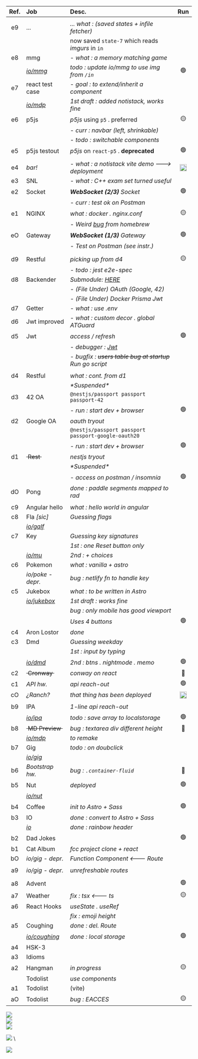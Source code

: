 <!--
<a href='https://nuoxoxo.github.io/snk'><img src='https://deno.com/images/artwork/HypnoDeno.gif?__frsh_c=dad2' width=13px></a> _New!_  \
<a href="https://nuoxoxo.github.io/ranch"><img src='https://media.tenor.com/D-LrcqeyoN0AAAAi/hand-falcaolucas.gif' width='13px' /></a> _New!_  
-->

| Ref.    | Job                        | Desc.                                  | Run 
| :-----: | :------------------------- | :------------------------------------- | :------------: |
||
| e9      | ...                        | _... what : (saved states + infile fetcher)_ 
|         |                            | now saved `state-7` which reads _imgurs_ in `in`
| e8      | mmg                        | - _what : a memory matching game_ 
|         | [*io/mmg*](https://nuoxoxo.github.io/mmg) | _todo : update io/mmg to use img from `/in`_ | :green_circle:
| e7      | react test case            | - _goal : to extend/inherit a component_ | 
|         | [*io/mdp*](https://nuoxoxo.github.io/mdp) | _1st draft : added notistack, works fine_ 
| e6      | p5js                       | _p5js_ using `p5` . preferred          | :yellow_circle: 
|         |                            | - _curr : navbar (left, shrinkable)_
|         |                            | - _todo : switchable components_
| e5      | p5js testout               | _p5js_ on `react-p5` . **deprecated**  | :green_circle: 
||
| e4      | _bar!_                     | - _what : a notistack vite demo ---> deployment_  | <a href='https://nuoxoxo.github.io/snk'><img src='https://deno.com/images/artwork/HypnoDeno.gif?__frsh_c=dad2' width=19px></a>
| e3      | SNL                        | - _what : C++ exam set turned useful_ 
| e2      | Socket                     | _**WebSocket (2/3)** Socket_           | :green_circle: 
||| _- curr : test ok on Postman_ 
| e1      | NGINX                      | _what : docker . nginx.conf_           | :yellow_circle: 
||| _- Weird [bug](e1-ngx/README.md) from homebrew_
| eO      | Gateway                    | _**WebSocket (1/3)** Gateway_          | :green_circle: 
||| _- Test on Postman (see instr.)_ 
||
| d9      | Restful                    | _picking up from *d4*_                 | :yellow_circle:
||| _- todo : jest e2e-spec_
| d8      | Backender                  | _Submodule: [HERE](https://github.com/nuoxoxo/backender)_ 
||| _- (File Under) OAuth (Google, 42)_
||| _- (File Under) Docker Prisma Jwt_
| d7      | Getter                     | - _what : use .env_ 
| d6      | Jwt improved               | - _what : custom decor . global ATGuard_ 
| d5      | Jwt                        | _access / refresh_                      | :green_circle:
|         |                            | - _debugger : [Jwt](https://jwt.io)_ 
|         |                            | - _bugfix : ~~users table bug at startup~~ Run go script_
||
| d4      | Restful                    | _what : cont. from d1_ 
|         |                            | _\*Suspended\*_  
| d3      | 42 OA                      | `@nestjs/passport passport passport-42` 
|         |                            | _- run : start dev + browser_            | :green_circle: 
| d2      | Google OA                  | _oauth tryout_ 
|         |                            | `@nestjs/passport passport passport-google-oauth20`
|         |                            | _- run : start dev + browser_            | :green_circle: 
| d1      | ~~&nbsp;Rest&nbsp;~~       | _nestjs tryout_ 
|         |                            | _\*Suspended\*_   
|         |                            | _- access on postman / insomnia_      | :green_circle: 
| dO      | Pong                       | _done : paddle segments mapped to rad_ 
||
| c9      | Angular hello              | _what : hello world in angular_
| c8      | Fla _[sic]_                | _Guessing flags_ 
|         | [*io/galf*](https://nuoxoxo.github.io/galf)
| c7      | Key                        | _Guessing key signatures_ 
|         |                            | _1st : one Reset button only_
|         | [*io/mu*](https://nuoxoxo.github.io/mu)| _2nd : + choices_
| c6      | Pokemon                    | _what : vanilla + astro_ 
|         | _io/poke - depr._                   | _bug : netlify fn to handle key_ 
| c5      | Jukebox                    | _what : to be written in Astro_ 
|         | [*io/jukebox*](https://nuoxoxo.github.io/jukebox) | _1st draft : works fine_ 
|         |                            | _bug : only mobile has good viewport_ 
|         |                            | _Uses 4 buttons_ | :green_circle: 
| c4      | Aron Lostor                | _done_ 
| c3      | Dmd                        | _Guessing weekday_ 
|         |                            | _1st : input by typing_ 
|         | [*io/dmd*](https://nuoxoxo.github.io/dmd)| _2nd : btns . nightmode . memo_| :green_circle: 
| c2      | ~~&nbsp;Cronway&nbsp;~~    | _conway on react_                      | :red_circle:
| c1      | _API hw._                  | _api reach-out_                        | :green_circle:
| cO      | _¿Ranch?_ | _that thing has been deployed_ | <a href="https://nuoxoxo.github.io/ranch"><img src='https://media.tenor.com/D-LrcqeyoN0AAAAi/hand-falcaolucas.gif' width='19px' /></a>
||
| b9      | IPA                        | _1-line api reach-out_ 
|| [*io/ipa*](https://nuoxoxo.github.io/ipa) | _todo : save array to localstorage_ | :green_circle:
| b8      | ~~&nbsp;MD Preview&nbsp;~~ | _bug : textarea div different height_ | :red_circle: 
|| [*io/mdp*](https://nuoxoxo.github.io/mdp) | _to remake_ 
| b7      | Gig                        | _todo : on doubclick_ 
|| [*io/gig*](https://nuoxoxo.github.io/gig) 
| b6      | _Bootstrap hw._            | _bug : `.container-fluid`_             | :red_circle:
| b5      | Nut                        | _deployed_                             | :green_circle:
|| [*io/nut*](https://nuoxoxo.github.io/nut) 
| b4      | Coffee                     | _init to Astro + Sass_                 | :green_circle:
| b3      | IO                         | _done : convert to Astro + Sass_ 
|| [*io*](https://nuoxoxo.github.io)   | _done : rainbow header_ 
| b2      | Dad Jokes                  |                                        | :green_circle:
| b1      | Cat Album                  | _fcc project clone + react_ 
| bO      | _io/gig - depr._           | _Function Component <--- Route_ 
||
| a9      | _io/gig - depr._           | _unrefreshable routes_ 
||
| a8      | Advent                     |                                        | :green_circle:
| a7      | Weather                    | _fix : tsx <--- ts_                    | :yellow_circle:
| a6      | React Hooks                | _useState . useRef_ 
||                                     | _fix : emoji height_ 
| a5      | Coughing                   | _done : del. Route_ 
|| [*io/coughing*](https://nuoxoxo.github.io/coughing/) | _done : local storage_ | :green_circle:
| a4      | HSK-3 
| a3      | Idioms 
| a2      | Hangman                    | _in progress_                          | :yellow_circle:
|         | Todolist                   | _use components_ 
| a1      | Todolist                   | (vite) 
| aO      | Todolist                   | _bug : EACCES_                         | :yellow_circle: 
<!---
| eO      | Sqlize                     | _\*Abandonned\*_                       | :yellow_circle:
||| _- nginx does weird stuff_
--->

![](https://i.imgur.com/2FVvwuZ.png) \
![](https://i.imgur.com/nIAzsy5.png) \
![](https://i.imgur.com/Qj9s1El.png)
<!--![](https://i.imgur.com/JdAHyEc.png)--->

<!--
![](https://i.imgur.com/xhiA86y.png)
-->

![](https://i.imgur.com/FB0IhV0.png) \
<!--
![](https://i.imgur.com/Vi97P6T.jpg) \
--->
![](https://i.imgur.com/PhO7Dg8.png)
